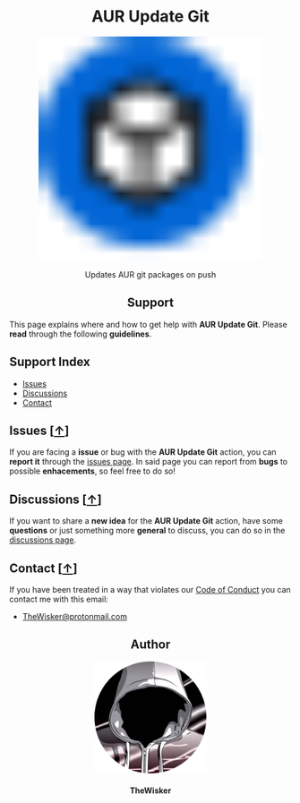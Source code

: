 <h1 align="center">AUR Update Git</h1>
<div align="center">
    <a href="https://github.com/TheWisker/aur-update-git">
        <img width="400" src="./assets/logo.svg">
    </a>
</div>
<p align="center">Updates AUR git packages on push</p>
<h2 align="center">Support</h2>

This page explains where and how to get help with **AUR Update Git**.
Please **read** through the following **guidelines**.

## Support Index

- [Issues][issues-hook]
- [Discussions][discussions-hook]
- [Contact][contact-hook]

## Issues [[↑][index]]

If you are facing a **issue** or bug with the **AUR Update Git** action, you can **report it** through the [issues page][issues].
In said page you can report from **bugs** to possible **enhacements**, so feel free to do so!

## Discussions [[↑][index]]

If you want to share a **new idea** for the **AUR Update Git** action, have some **questions** or just something more **general** to discuss, you can do so in the [discussions page][discussions].

## Contact [[↑][index]]

If you have been treated in a way that violates our [Code of Conduct][coc] you can contact me with this email:

- TheWisker@protonmail.com

<h2 align="center">Author</h2>
<div align="center">
    <a href="https://github.com/TheWisker">
        <img width="200" height="200" src="./assets/profile.png"></img>
    </a>
</div>
<h4 align="center">TheWisker</h4>

[index]: https://github.com/TheWisker/aur-update-git/blob/master/SUPPORT.md#support-index
[issues-hook]: https://github.com/TheWisker/aur-update-git/blob/master/SUPPORT.md#issues-
[discussions-hook]: https://github.com/TheWisker/aur-update-git/blob/master/SUPPORT.md#discussions-
[contact-hook]: https://github.com/TheWisker/aur-update-git/blob/master/SUPPORT.md#contact-
[issues]: https://github.com/TheWisker/aur-update-git/issues
[discussions]: https://github.com/TheWisker/aur-update-git/discussions
[coc]: ./.github/CODE_OF_CONDUCT.md